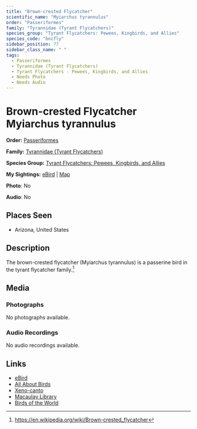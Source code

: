 ```yaml
---
title: "Brown-crested Flycatcher"
scientific_name: "Myiarchus tyrannulus"
order: "Passeriformes"
family: "Tyrannidae (Tyrant Flycatchers)"
species_group: "Tyrant Flycatchers: Pewees, Kingbirds, and Allies"
species_code: "bncfly"
sidebar_position: 77
sidebar_class_name: " "
tags: 
  - Passeriformes
  - Tyrannidae (Tyrant Flycatchers)
  - Tyrant Flycatchers - Pewees, Kingbirds, and Allies
  - Needs Photo
  - Needs Audio
---
```


# Brown-crested Flycatcher <span className='sci_name'>Myiarchus tyrannulus</span>

**Order:** [Passeriformes](/tags/passeriformes)

**Family:** [Tyrannidae (Tyrant Flycatchers)](/tags/tyrannidae-tyrant-flycatchers)

**Species Group:** [Tyrant Flycatchers: Pewees, Kingbirds, and Allies](/tags/tyrant-flycatchers-pewees-kingbirds-and-allies)

**My Sightings:** [eBird](https://ebird.org/lifelist?r=world&time=life&spp=bncfly) | [Map](/map?species_code=bncfly)

**Photo**: No 

**Audio**: No

## Places Seen

* Arizona, United States

## Description
The brown-crested flycatcher (Myiarchus tyrannulus) is a passerine bird in the tyrant flycatcher family.[^1]

[^1]: https://en.wikipedia.org/wiki/Brown-crested_flycatcher

## Media
### Photographs
No photographs available.

### Audio Recordings
No audio recordings available.

## Links
* [eBird](https://ebird.org/species/bncfly) 
* [All About Birds](https://www.allaboutbirds.org/guide/bncfly) 
* [Xeno-canto](https://www.xeno-canto.org/species/myiarchus-tyrannulus) 
* [Macaulay Library](https://search.macaulaylibrary.org/catalog?taxonCode=bncfly&sort=rating_rank_desc)
* [Birds of the World](https://birdsoftheworld.org/bow/species/bncfly)
